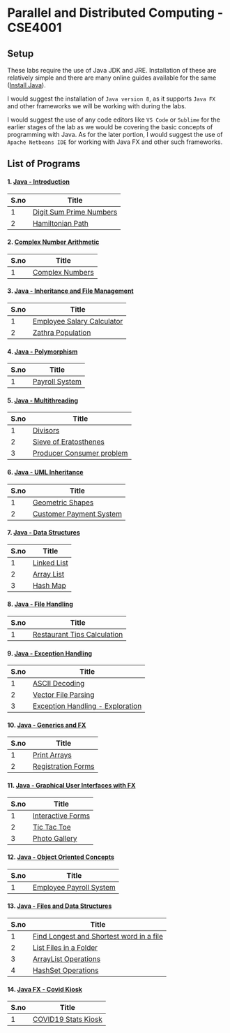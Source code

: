 # Parallel and Distributed Computing - CSE4001


## Setup

These labs require the use of Java JDK and JRE. Installation of these are relatively simple and there are many online guides available for the same ([Install Java](https://java.com/en/download/help/download_options.html)).

I would suggest the installation of `Java version 8`, as it supports `Java FX` and other frameworks we will be working with during the labs.

I would suggest the use of any code editors like `VS Code` or `Sublime` for the earlier stages of the lab as we would be covering the basic concepts of programming with Java. As for the later portion, I would suggest the use of `Apache Netbeans IDE` for working with Java FX and other such frameworks.


## List of Programs

#### 1. [Java - Introduction](./Introduction_Lab_1)

| S.no | Title |
| ---- | ----- |
| 1 | [Digit Sum Prime Numbers](./Introduction_Lab_1/prime_count.java) |
| 2 | [Hamiltonian Path](./Introduction_Lab_1/hamiltonian_path.java) |


#### 2. [Complex Number Arithmetic](./Complex_Numbers_Lab_2)

| S.no | Title |
| ---- | ----- |
| 1 | [Complex Numbers](./Complex_Numbers_Lab_2/complex_numbers.java) |


#### 3. [Java - Inheritance and File Management](./Inheritance_and_Files_Lab_3)

| S.no | Title |
| ---- | ----- |
| 1 | [Employee Salary Calculator](./Inheritance_and_Files_Lab_3/employee_salary.java) |
| 2 | [Zathra Population](./Inheritance_and_Files_Lab_3/population.java) |


#### 4. [Java - Polymorphism](./Payroll_System_Lab_4)

| S.no | Title |
| ---- | ----- |
| 1 | [Payroll System](./Payroll_System_Lab_4/payroll.java) |


#### 5. [Java - Multithreading](./Multithreading_Lab_5)

| S.no | Title |
| ---- | ----- |
| 1 | [Divisors](./Multithreading_Lab_5/divisors.java) |
| 2 | [Sieve of Eratosthenes](./Multithreading_Lab_5/sieve.java) |
| 3 | [Producer Consumer problem](./Multithreading_Lab_5/producer_consumer.java) |


#### 6. [Java - UML Inheritance](./UML_Inheritance_Lab_6)

| S.no | Title |
| ---- | ----- |
| 1 | [Geometric Shapes](./UML_Inheritance_Lab_6/shapes.java) |
| 2 | [Customer Payment System](./UML_Inheritance_Lab_6/payment.java) |


#### 7. [Java - Data Structures](./Data_Structures_Lab_7)

| S.no | Title |
| ---- | ----- |
| 1 | [Linked List](./Data_Structures_Lab_7/linked_list.java) |
| 2 | [Array List](./Data_Structures_Lab_7/array_list.java) |
| 3 | [Hash Map](./Data_Structures_Lab_7/hash_map.java) |


#### 8. [Java - File Handling](./File_Handling_Lab_8)

| S.no | Title |
| ---- | ----- |
| 1 | [Restaurant Tips Calculation](./File_Handling_Lab_8/restaurant.java) |


#### 9. [Java - Exception Handling](./Exception_Handling_Lab_9)

| S.no | Title |
| ---- | ----- |
| 1 | [ASCII Decoding](./Exception_Handling_Lab_9/ascii_decoding.java) |
| 2 | [Vector File Parsing](./Exception_Handling_Lab_9/vector_parse.java) |
| 3 | [Exception Handling - Exploration](./Exception_Handling_Lab_9/exceptions.java) |


#### 10. [Java - Generics and FX](./Generics_and_FX_Lab_10)

| S.no | Title |
| ---- | ----- |
| 1 | [Print Arrays](./Generics_and_FX_Lab_10/print_array.java) |
| 2 | [Registration Forms](./Generics_and_FX_Lab_10/Registration) |


#### 11. [Java - Graphical User Interfaces with FX](./Graphical_User_Interfaces_Lab_11)

| S.no | Title |
| ---- | ----- |
| 1 | [Interactive Forms](./Graphical_User_Interfaces_Lab_11/forms/) |
| 2 | [Tic Tac Toe](./Graphical_User_Interfaces_Lab_11/tic-tac-toe/) |
| 3 | [Photo Gallery](./Graphical_User_Interfaces_Lab_11/gallery/) |


#### 12. [Java - Object Oriented Concepts](./OOPS_Lab_12)

| S.no | Title |
| ---- | ----- |
| 1 | [Employee Payroll System](./OOPS_Lab_12/) |


#### 13. [Java - Files and Data Structures](./Files_and_Data_Structures_Lab_13)

| S.no | Title |
| ---- | ----- |
| 1 | [Find Longest and Shortest word in a file](./Files_and_Data_Structures_Lab_13/file_longest_shortest_word.java) |
| 2 | [List Files in a Folder](./Files_and_Data_Structures_Lab_13/list_directory.java) |
| 3 | [ArrayList Operations](./Files_and_Data_Structures_Lab_13/array_list.java) |
| 4 | [HashSet Operations](./Files_and_Data_Structures_Lab_13/hash_set.java) |


#### 14. [Java FX - Covid Kiosk](./Covid_Kiosk_Lab_14)

| S.no | Title |
| ---- | ----- |
| 1 | [COVID19 Stats Kiosk](./Covid_Kiosk_Lab_14/COVID/src/covid/COVID.java) |
